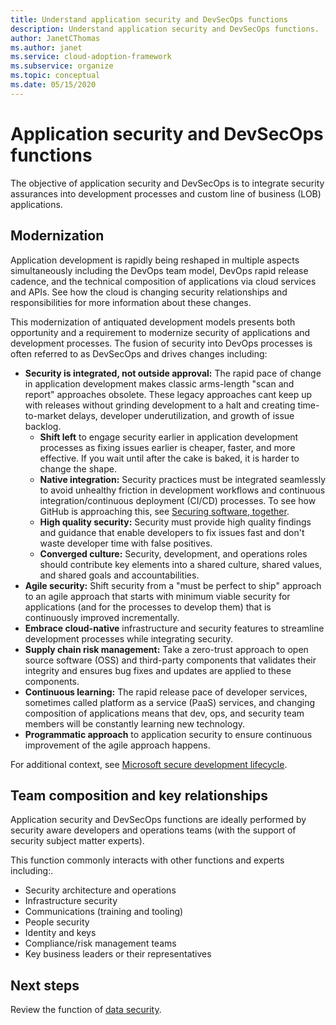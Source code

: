 ```yaml
---
title: Understand application security and DevSecOps functions
description: Understand application security and DevSecOps functions.
author: JanetCThomas
ms.author: janet
ms.service: cloud-adoption-framework
ms.subservice: organize
ms.topic: conceptual
ms.date: 05/15/2020
---
```


# Application security and DevSecOps functions

The objective of application security and DevSecOps is to integrate security assurances into development processes and custom line of business (LOB) applications.

## Modernization

Application development is rapidly being reshaped in multiple aspects simultaneously including the DevOps team model, DevOps rapid release cadence, and the technical composition of applications via cloud services and APIs. See how the cloud is changing security relationships and responsibilities for more information about these changes.

This modernization of antiquated development models presents both opportunity and a requirement to modernize security of applications and development processes. The fusion of security into DevOps processes is often referred to as DevSecOps and drives changes including:

<!-- TODO: Link needed below? -->
- **Security is integrated, not outside approval:** The rapid pace of change in application development makes classic arms-length "scan and report" approaches obsolete. These legacy approaches cant keep up with releases without grinding development to a halt and creating time-to-market delays, developer underutilization, and growth of issue backlog.
  - **Shift left** to engage security earlier in application development processes as fixing issues earlier is cheaper, faster, and more effective. If you wait until after the cake is baked, it is harder to change the shape.
  - **Native integration:** Security practices must be integrated seamlessly to avoid unhealthy friction in development workflows and continuous integration/continuous deployment (CI/CD) processes. To see how GitHub is approaching this, see [Securing software, together](https://github.blog/2019-09-18-securing-software-together).
  - **High quality security:** Security must provide high quality findings and guidance that enable developers to fix issues fast and don't waste developer time with false positives.
  - **Converged culture:** Security, development, and operations roles should contribute key elements into a shared culture, shared values, and shared goals and accountabilities.
- **Agile security:** Shift security from a "must be perfect to ship" approach to an agile approach that starts with minimum viable security for applications (and for the processes to develop them) that is continuously improved incrementally.
- **Embrace cloud-native** infrastructure and security features to streamline development processes while integrating security.
- **Supply chain risk management:** Take a zero-trust approach to open source software (OSS) and third-party components that validates their integrity and ensures bug fixes and updates are applied to these components.
- **Continuous learning:** The rapid release pace of developer services, sometimes called platform as a service (PaaS) services, and changing composition of applications means that dev, ops, and security team members will be constantly learning new technology.
- **Programmatic approach** to application security to ensure continuous improvement of the agile approach happens.

For additional context, see [Microsoft secure development lifecycle](https://www.microsoft.com/sdl).

## Team composition and key relationships

Application security and DevSecOps functions are ideally performed by security aware developers and operations teams (with the support of security subject matter experts).

This function commonly interacts with other functions and experts including:.

- Security architecture and operations
- Infrastructure security
- Communications (training and tooling)
- People security
- Identity and keys
- Compliance/risk management teams
- Key business leaders or their representatives

## Next steps

Review the function of [data security](./cloud-security-data-security.md).
